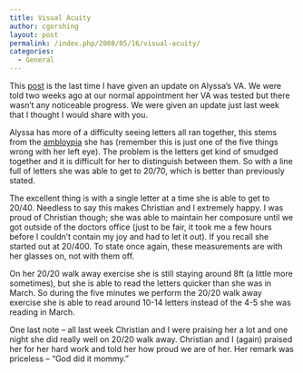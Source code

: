 ```yaml
---
title: Visual Acuity
author: cgorshing
layout: post
permalink: /index.php/2008/05/16/visual-acuity/
categories:
  - General
---
```

This [post][1] is the last time I have given an update on Alyssa&#8217;s VA. We were told two weeks ago at our normal appointment her VA was tested but there wasn&#8217;t any noticeable progress. We were given an update just last week that I thought I would share with you.

<!--more-->

Alyssa has more of a difficulty seeing letters all ran together, this stems from the [ambloypia][2] she has (remember this is just one of the five things wrong with her left eye). The problem is the letters get kind of smudged together and it is difficult for her to distinguish between them. So with a line full of letters she was able to get to 20/70, which is better than previously stated.

The excellent thing is with a single letter at a time she is able to get to 20/40. Needless to say this makes Christian and I extremely happy. I was proud of Christian though; she was able to maintain her composure until we got outside of the doctors office (just to be fair, it took me a few hours before I couldn&#8217;t contain my joy and had to let it out). If you recall she started out at 20/400. To state once again, these measurements are with her glasses on, not with them off.

On her 20/20 walk away exercise she is still staying around 8ft (a little more sometimes), but she is able to read the letters quicker than she was in March. So during the five minutes we perform the 20/20 walk away exercise she is able to read around 10-14 letters instead of the 4-5 she was reading in March.

One last note &#8211; all last week Christian and I were praising her a lot and one night she did really well on 20/20 walk away. Christian and I (again) praised her for her hard work and told her how proud we are of her. Her remark was priceless &#8211; &#8220;God did it mommy.&#8221;

 [1]: http://alyssa.gorshing.net/blog/?p=31
 [2]: http://en.wikipedia.org/wiki/Amblyopia